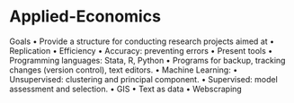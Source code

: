 # Applied-Economics
 
Goals
• Provide a structure for conducting research projects aimed at
• Replication
• Efficiency
• Accuracy: preventing errors
• Present tools
• Programming languages: Stata, R, Python
• Programs for backup, tracking changes (version control), text editors.
• Machine Learning:
• Unsupervised: clustering and principal component.
• Supervised: model assessment and selection.
• GIS
• Text as data
• Webscraping
